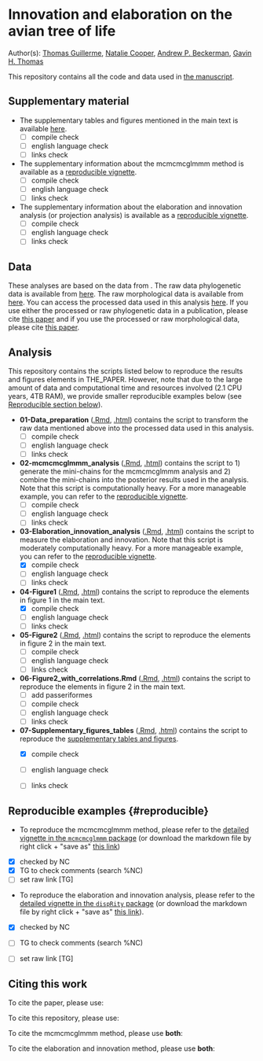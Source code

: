 # Innovation and elaboration on the avian tree of life

Author(s): [Thomas Guillerme](https://github/TGuillerme), [Natalie Cooper](http://nhcooper123.github.io/), [Andrew P. Beckerman](https://andbeck.github.io/beckslab/), [Gavin H. Thomas](https://www.sheffield.ac.uk/biosciences/people/academic-staff/gavin-thomas)

This repository contains all the code and data used in [the manuscript]().

<!-- Repo zenodo: [![DOI](https://zenodo.org/badge/102496441.svg)](https://zenodo.org/badge/latestdoi/102496441) -->
<!-- Preprint link: [![DOI](https://zenodo.org/badge/102496441.svg)](https://zenodo.org/badge/latestdoi/102496441) -->
<!-- Paper link: [![DOI](https://zenodo.org/badge/102496441.svg)](https://zenodo.org/badge/latestdoi/102496441) -->

## Supplementary material

 * The supplementary tables and figures mentioned in the main text is available [here](link_to_supp).
    - [ ] compile check
    - [ ] english language check
    - [ ] links check
 * The supplementary information about the mcmcmcglmmm method is available as a [reproducible vignette](link_to_mcmcmcmglmmm_vignette).
    - [ ] compile check
    - [ ] english language check
    - [ ] links check
 * The supplementary information about the elaboration and innovation analysis (or projection analysis) is available as a [reproducible vignette](link_to_projection_vignette).
    - [ ] compile check
    - [ ] english language check
    - [ ] links check

## Data
These analyses are based on the data from <!-- DATA -->.
The raw data phylogenetic data is available from [here](bird_tree_link).
The raw morphological data is available from [here](beak_data).
You can access the processed data used in this analysis [here](processed_data_repo).
If you use either the processed or raw phylogenetic data in a publication, please cite [this paper](citation_jetz) and if you use the processed or raw morphological data, please cite [this paper](cite_cooney).

## Analysis
This repository contains the scripts listed below to reproduce the results and figures elements in THE_PAPER.
However, note that due to the large amount of data and computational time and resources involved (2.1 CPU years, 4TB RAM), we provide smaller reproducible examples below (see [Reproducible section below](#reproducible)).

 * **01-Data_preparation** ([.Rmd](), [.html]()) contains the script to transform the raw data mentioned above into the processed data used in this analysis.
    - [ ] compile check
    - [ ] english language check
    - [ ] links check
 * **02-mcmcmcglmmm_analysis** ([.Rmd](), [.html]()) contains the script to 1) generate the mini-chains for the mcmcmcglmmm analysis and 2) combine the mini-chains into the posterior results used in the analysis. Note that this script is computationally heavy. For a more manageable example, you can refer to the [reproducible vignette](link_to_mcmcmcmglmmm_vignette).
    - [ ] compile check
    - [ ] english language check
    - [ ] links check
 * **03-Elaboration_innovation_analysis** ([.Rmd](), [.html]()) contains the script to measure the elaboration and innovation. Note that this script is moderately computationally heavy. For a more manageable example, you can refer to the [reproducible vignette](link_to_projection_vignette).
    - [x] compile check
    - [ ] english language check
    - [ ] links check
 * **04-Figure1** ([.Rmd](), [.html]()) contains the script to reproduce the elements in figure 1 in the main text.
    - [x] compile check
    - [ ] english language check
    - [ ] links check
 * **05-Figure2** ([.Rmd](), [.html]()) contains the script to reproduce the elements in figure 2 in the main text.
    - [ ] compile check
    - [ ] english language check
    - [ ] links check
 * **06-Figure2_with_correlations.Rmd** ([.Rmd](), [.html]()) contains the script to reproduce the elements in figure 2 in the main text.
    - [ ] add passeriformes
    - [ ] compile check
    - [ ] english language check
    - [ ] links check
 * **07-Supplementary_figures_tables** ([.Rmd](), [.html]()) contains the script to reproduce the [supplementary tables and figures](link_to_supp).
    - [x] compile check
    - [ ] english language check
    - [ ] links check


## Reproducible examples {#reproducible}
 * To reproduce the mcmcmcglmmm method, please refer to the [detailed vignette in the `mcmcmcglmmm` package](https://github.com/TGuillerme/mcmcmcglmmm/blob/main/inst/MCMCglmm_mini_chains.Rmd) (or download the markdown file by right click + "save as" [this link](raw_vignette_link))
 - [x] checked by NC
 - [x] TG to check comments (search \%NC)
 - [ ] set raw link [TG]

 * To reproduce the elaboration and innovation analysis, please refer to the [detailed vignette in the `dispRity` package](https://github.com/TGuillerme/dispRity/blob/MCMCglmm/inst/vignettes/Projection_analysis.Rmd) (or download the markdown file by right click + "save as" [this link](raw_vignette_link)).
 - [x] checked by NC
 - [ ] TG to check comments (search \%NC)
 - [ ] set raw link [TG]


## Citing this work

To cite the paper, please use:
<!-- Paper cite (link to cite formats) -->

To cite this repository, please use:
<!-- Repo Zenodo cite (link to cite formats) -->

To cite the mcmcmcglmmm method, please use **both**:
<!-- Paper cite (link to cite formats) -->
<!-- mcmcmcglmmm Zenodo cite (link to cite formats) -->

To cite the elaboration and innovation method, please use **both**:
<!-- Paper cite (link to cite formats) -->
<!-- dispRity paper (link to cite formats) -->

